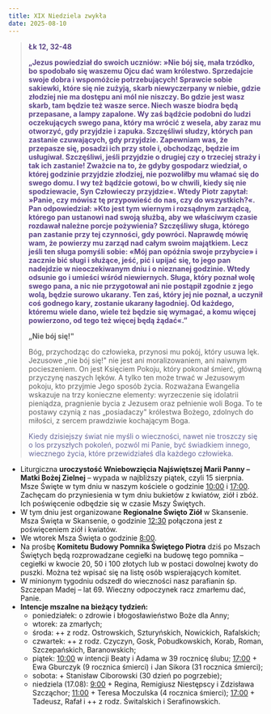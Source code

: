 ```yaml
---
title: XIX Niedziela zwykła
date: 2025-08-10
---
```


> **<span style="color: #5D4587;">Łk 12, 32-48 </span>**
>
> **<span style="color: #5D4587;">„Jezus powiedział do swoich uczniów: »Nie bój się, mała trzódko, bo spodobało się waszemu Ojcu dać wam królestwo. Sprzedajcie swoje dobra i wspomóżcie potrzebujących! Sprawcie sobie sakiewki, które się nie zużyją, skarb niewyczerpany w niebie, gdzie złodziej nie ma dostępu ani mól nie niszczy. Bo gdzie jest wasz skarb, tam będzie też wasze serce. Niech wasze biodra będą przepasane, a lampy zapalone. Wy zaś bądźcie podobni do ludzi oczekujących swego pana, który ma wrócić z wesela, aby zaraz mu otworzyć, gdy przyjdzie i zapuka. Szczęśliwi słudzy, których pan zastanie czuwających, gdy przyjdzie. Zapewniam was, że przepasze się, posadzi ich przy stole i, obchodząc, będzie im usługiwał. Szczęśliwi, jeśli przyjdzie o drugiej czy o trzeciej straży i tak ich zastanie! Zważcie na to, że gdyby gospodarz wiedział, o której godzinie przyjdzie złodziej, nie pozwoliłby mu włamać się do swego domu. I wy też bądźcie gotowi, bo w chwili, kiedy się nie spodziewacie, Syn Człowieczy przyjdzie«. Wtedy Piotr zapytał: »Panie, czy mówisz tę przypowieść do nas, czy do wszystkich?«. Pan odpowiedział: »Kto jest tym wiernym i rozsądnym zarządcą, którego pan ustanowi nad swoją służbą, aby we właściwym czasie rozdawał należne porcje pożywienia? Szczęśliwy sługa, którego pan zastanie przy tej czynności, gdy powróci. Naprawdę mówię wam, że powierzy mu zarząd nad całym swoim majątkiem. Lecz jeśli ten sługa pomyśli sobie: «Mój pan opóźnia swoje przybycie» i zacznie bić sługi i służące, jeść, pić i upijać się, to jego pan nadejdzie w nieoczekiwanym dniu i o nieznanej godzinie. Wtedy odsunie go i umieści wśród niewiernych. Sługa, który poznał wolę swego pana, a nic nie przygotował ani nie postąpił zgodnie z jego wolą, będzie surowo ukarany. Ten zaś, który jej nie poznał, a uczynił coś godnego kary, zostanie ukarany łagodniej. Od każdego, któremu wiele dano, wiele też będzie się wymagać, a komu więcej powierzono, od tego też więcej będą żądać«.”</span>**
>
>
>
> **„Nie bój się!"**
>
> Bóg, przychodząc do człowieka, przynosi mu pokój, który usuwa lęk. Jezusowe „nie bój się!" nie jest ani moralizowaniem, ani naiwnym pocieszeniem. On jest Księciem Pokoju, który pokonał śmierć, główną przyczynę naszych lęków. A tylko ten może trwać w Jezusowym pokoju, kto przyjmie Jego sposób życia. Rozważana Ewangelia wskazuje na trzy konieczne elementy: wyrzeczenie się idolatrii pieniądza, pragnienie bycia z Jezusem oraz pełnienie woli Boga. To te postawy czynią z nas „posiadaczy" królestwa Bożego, zdolnych do miłości, z sercem prawdziwie kochającym Boga.
>
> <span style="color: #666699;">Kiedy dzisiejszy świat nie myśli o wieczności, nawet nie troszczy się o los przyszłych pokoleń, pozwól mi Panie, być świadkiem innego, wiecznego życia, które przewidziałeś dla każdego człowieka.
> &nbsp;

- Liturgiczna **uroczystość Wniebowzięcia Najświętszej Marii Panny – Matki Bożej Zielnej** – wypada w najbliższy piątek, czyli 15 sierpnia. Msze Święte w tym dniu w naszym kościele o godzinie <u>10:00</u> i <u>17:00</u>. Zachęcam do przyniesienia w tym dniu bukietów z kwiatów, ziół i zbóż. Ich poświęcenie odbędzie się w czasie Mszy Świętych.
- W tym dniu jest organizowane **Regionalne Święto Ziół** w Skansenie. Msza Święta w Skansenie, o godzinie <u>12:30</u> połączona jest z poświęceniem ziół i kwiatów.
- We wtorek Msza Święta o godzinie <u>8:00</u>.
- Na prośbę **Komitetu Budowy Pomnika Świętego Piotra** dziś po Mszach Świętych będą rozprowadzane cegiełki na budowę tego pomnika – cegiełki w kwocie 20, 50 i 100 złotych lub w postaci dowolnej kwoty do puszki. Można też wpisać się na listę osób wspierających komitet.
- W minionym tygodniu odszedł do wieczności nasz parafianin śp. Szczepan Madej – lat 69. Wieczny odpoczynek racz zmarłemu dać, Panie.
- **Intencje mszalne na bieżący tydzień:**
  - poniedziałek: o zdrowie i błogosławieństwo Boże dla Anny;
  - wtorek: za zmarłych;
  - środa: ++ z rodz. Ostrowskich, Szturyńskich, Nowickich, Rafalskich;
  - czwartek: ++ z rodz. Czyczyn, Gosk, Pobudkowskich, Korab, Roman, Szczepańskich, Baranowskich;
  - piątek: <u>10:00</u> w intencji Beaty i Adama w 39 rocznicę ślubu; <u>17:00</u> + Ewa Gburczyk (9 rocznica śmierci) i Jan Sikora (31 rocznica śmierci);
  - sobota: + Stanisław Ciborowski (30 dzień po pogrzebie);
  - niedziela (17.08): <u>9:00</u> + Regina, Remigiusz Niestępscy i Zdzisława Szcząchor; <u>11:00</u> + Teresa Moczulska (4 rocznica śmierci); <u>17:00</u> + Tadeusz, Rafał i ++ z rodz. Świtalskich i Serafinowskich.



